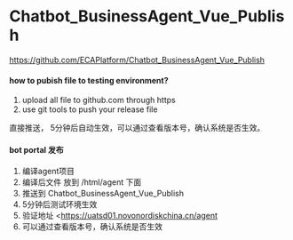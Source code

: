 # Chatbot_BusinessAgent_Vue_Publish
https://github.com/ECAPlatform/Chatbot_BusinessAgent_Vue_Publish

####  how to pubish file to testing environment?
1.  upload all file to github.com through https
2.  use git tools to push your release file 

直接推送， 5分钟后自动生效，可以通过查看版本号，确认系统是否生效。

#### bot portal 发布



1. 编译agent项目
2. 编译后文件 放到 /html/agent 下面
3. 推送到 Chatbot_BusinessAgent_Vue_Publish
4. 5分钟后测试环境生效
5. 验证地址 <https://uatsd01.novonordiskchina.cn/agent 
6. 可以通过查看版本号，确认系统是否生效

